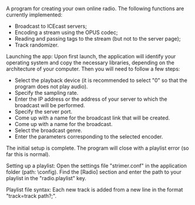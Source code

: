 A program for creating your own online radio.
The following functions are currently implemented:
- Broadcast to ICEcast servers;
- Encoding a stream using the OPUS codec;
- Reading and passing tags to the stream (but not to the server page);
- Track randomizer.

Launching the app:
Upon first launch, the application will identify your operating system and copy the necessary libraries,
depending on the architecture of your computer. Then you will need to follow a few steps:

- Select the playback device (it is recommended to select "0" so that the program does not play audio).
- Specify the sampling rate.
- Enter the IP address or the address of your server to which the broadcast will be performed.
- Specify the server port.
- Come up with a name for the broadcast link that will be created.
- Come up with a name for the broadcast.
- Select the broadcast genre.
- Enter the parameters corresponding to the selected encoder.

The initial setup is complete. The program will close with a playlist error (so far this is normal).

Setting up a playlist:
Open the settings file "strimer.conf" in the application folder (path: <application folder>\config). Find the [Radio] section and enter the path to your playlist in the "radio.playlist" key.

Playlist file syntax:
Each new track is added from a new line in the format "track=track path?;".
